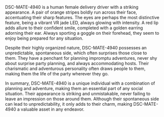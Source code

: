 DSC-MATE-4940 is a human female delivery driver with a striking appearance. A pair of orange stripes boldly run across their face, accentuating their sharp features. The eyes are perhaps the most distinctive feature, being a vibrant VR jade LED, always glowing with intensity. A red lip adds allure to their confident smile, completed with a golden earring adorning their ear. Always sporting a goggle on their forehead, they seem to enjoy being prepared for any situation.

Despite their highly organized nature, DSC-MATE-4940 possesses an unpredictable, spontaneous side, which often surprises those close to them. They have a penchant for planning impromptu adventures, never shy about surprise party planning, and always accommodating hosts. Their charismatic and adventurous personality often draws people to them, making them the life of the party wherever they go.

In summary, DSC-MATE-4940 is a unique individual with a combination of planning and adventure, making them an essential part of any social situation. Their appearance is striking and unmistakable, never failing to leave an impression on those around them. Although their spontaneous side can lead to unpredictability, it only adds to their charm, making DSC-MATE-4940 a valuable asset in any endeavor.